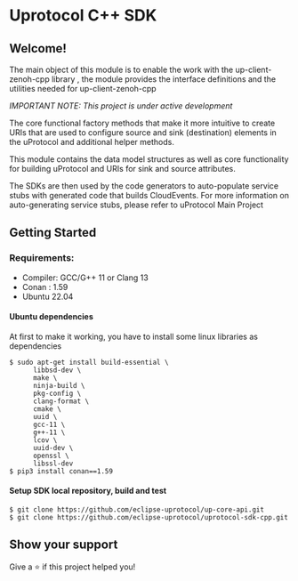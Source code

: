 # Uprotocol C++ SDK 

## Welcome!

The main object of this module is to enable the work with the up-client-zenoh-cpp library , the module provides the interface definitions and the utilities needed for up-client-zenoh-cpp

*_IMPORTANT NOTE:_ This project is under active development*

The core functional factory methods that make it more intuitive to create URIs that are used to configure source and sink (destination) elements in the uProtocol and additional helper methods.

This module contains the data model structures as well as core functionality for building uProtocol and URIs for sink and source attributes.

The SDKs are then used by the code generators to auto-populate service stubs with generated code that builds CloudEvents. For more information on auto-generating service stubs, please refer to uProtocol Main Project

## Getting Started
### Requirements:
- Compiler: GCC/G++ 11 or Clang 13
- Conan : 1.59
- Ubuntu 22.04

#### Ubuntu dependencies

At first to make it working, you have to install some linux libraries as dependencies
```
$ sudo apt-get install build-essential \
      libbsd-dev \
      make \
      ninja-build \
      pkg-config \
      clang-format \
      cmake \
      uuid \
      gcc-11 \
      g++-11 \
      lcov \
      uuid-dev \
      openssl \ 
      libssl-dev
$ pip3 install conan==1.59
```
#### Setup SDK local repository, build and test
```
$ git clone https://github.com/eclipse-uprotocol/up-core-api.git
$ git clone https://github.com/eclipse-uprotocol/uprotocol-sdk-cpp.git
```

## Show your support

Give a ⭐️ if this project helped you!
